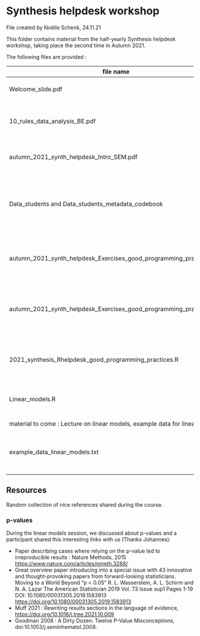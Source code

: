 # Synthesis helpdesk workshop

File created by Noëlle Schenk, 24.11.21

This folder contains material from the half-yearly Synthesis helpdesk workshop, taking place the second time in Autumn 2021.

The following files are provided : 

| file name                                                    | Topic          | description                                                  | type                     |
| ------------------------------------------------------------ | -------------- | ------------------------------------------------------------ | ------------------------ |
| Welcome_slide.pdf                                            | Organisational | Welcome slide for the helpdesk course, with course program   | Lecture<br />pdf         |
| 10_rules_data_analysis_BE.pdf                                | data analysis  | Lecture : 10 rules for data analyis in the Biodiversity Exploratories, by Caterina Penone | Lecture<br />pdf         |
| autumn_2021_synth_helpdesk_Intro_SEM.pdf                     | SEM            | Lecture : introduction to SEM with links to extensive material, by Hugo Saiz | Lecture<br />pdf         |
| Data_students and Data_students_metadata_codebook            | SEM            | Data for SEM exercises, available in different file formats (metadata_codebook refers to the second sheet in the excel, describing column names) | data<br />csv<br />excel |
| autumn_2021_synth_helpdesk_Exercises_good_programming_practices.pdf | programming    | Lecture on good programming practices, very similar to last season's presentation, by Noëlle Schenk | Lecture<br />pdf         |
| autumn_2021_synth_helpdesk_Exercises_good_programming_practices.pdf | programming    | Exercises on good programming practices, a collection of links to tutorials with focus on installing GitHub, by Noëlle Schenk | Lecture<br />pdf         |
| 2021_synthesis_Rhelpdesk_good_programming_practices.R        | programming    | Examples of good programming practices in R. Most code is not thought for running, by Noëlle Schenk | R script                 |
| Linear_models.R                                              | data analysis  | R Examples for analysis of data with linear models, by Caterina Penone | R script                 |
| material to come : Lecture on linear models, example data for linear models | data analysis  | , by Caterina Penone                                         | Lecture<br />pdf         |
| example_data_linear_models.txt                               | data analysis  | Example data to work with the script Lienar_models.R<br />Renamed data : 04_SEMData_2008.txt | data<br />txt            |
|                                                              |                |                                                              |                          |


## Resources
Random collection of nice references shared during the course.

### p-values
During the linear models session, we discussed about p-values and a participant shared this interesting links with us (Thanks Johannes):
- Paper describing cases where relying on the p-value led to irreproducible results : Nature Methods, 2015 https://www.nature.com/articles/nmeth.3288/ 
- Great overview paper introducing into a special issue with 43 innovative and thought-provoking papers from forward-looking statisticians. Moving to a World Beyond “p < 0.05” R. L. Wasserstein, A. L. Schirm and N. A. Lazar The American Statistician 2019 Vol. 73 Issue sup1 Pages 1-19 DOI: 10.1080/00031305.2019.1583913 https://doi.org/10.1080/00031305.2019.1583913 
- Muff 2021 : Rewriting results sections in the language of evidence, https://doi.org/10.1016/j.tree.2021.10.009
- Goodman 2008 : A Dirty Dozen: Twelve P-Value Misconceptions, doi:10.1053/j.seminhematol.2008.

